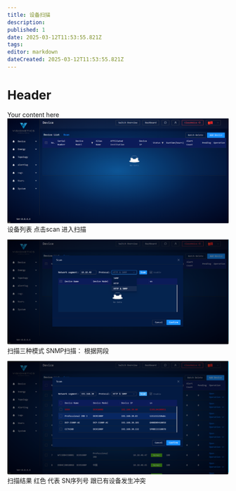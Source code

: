 ```yaml
---
title: 设备扫描
description: 
published: 1
date: 2025-03-12T11:53:55.821Z
tags: 
editor: markdown
dateCreated: 2025-03-12T11:53:55.821Z
---
```


# Header
Your content here
![devicelist.png](/image/scan/devicelist.png)
设备列表 点击scan 进入扫描

![devicescan.png](/image/scan/devicescan.png)
扫描三种模式
SNMP扫描：  根据网段 


![devicesnconfict.png](/image/scan/devicesnconfict.png)
扫描结果 红色 代表 SN序列号 跟已有设备发生冲突
